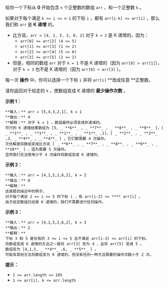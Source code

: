 给你一个下标从 **0**  开始包含 `n` 个正整数的数组 `arr` ，和一个正整数 `k` 。

如果对于每个满足 `k <= i <= n-1` 的下标 `i` ，都有 `arr[i-k] <= arr[i]` ，那么我们称 `arr` 是 **K**
**递增** 的。

  * 比方说，`arr = [4, 1, 5, 2, 6, 2]` 对于 `k = 2` 是 K 递增的，因为： 
    * `arr[0] <= arr[2] (4 <= 5)`
    * `arr[1] <= arr[3] (1 <= 2)`
    * `arr[2] <= arr[4] (5 <= 6)`
    * `arr[3] <= arr[5] (2 <= 2)`
  * 但是，相同的数组 `arr` 对于 `k = 1` 不是 K 递增的（因为 `arr[0] > arr[1]`），对于 `k = 3` 也不是 K 递增的（因为 `arr[0] > arr[3]` ）。

每一次 **操作**  中，你可以选择一个下标 `i` 并将 `arr[i]` **改成任意  **正整数。

请你返回对于给定的 `k` ，使数组变成 K 递增的 **最少操作次数**  。



**示例 1：**

    
    
    **输入：** arr = [5,4,3,2,1], k = 1
    **输出：** 4
    **解释：** 对于 k = 1 ，数组最终必须变成非递减的。
    可行的 K 递增结果数组为 [5, _ **6**_ , _ **7**_ , _ **8**_ , _ **9**_ ]，[ _ **1**_ , _ **1**_ , _ **1**_ , _ **1**_ ,1]，[ _ **2**_ , _ **2**_ ,3, _ **4**_ , _ **4**_ ] 。它们都需要 4 次操作。
    次优解是将数组变成比方说 [ _ **6**_ , _ **7**_ , _ **8**_ , _ **9**_ , _ **10**_ ] ，因为需要 5 次操作。
    显然我们无法使用少于 4 次操作将数组变成 K 递增的。
    

**示例 2：**

    
    
    **输入：** arr = [4,1,5,2,6,2], k = 2
    **输出：** 0
    **解释：**
    这是题目描述中的例子。
    对于每个满足 2 <= i <= 5 的下标 i ，有 arr[i-2] <= **** arr[i] 。
    由于给定数组已经是 K 递增的，我们不需要进行任何操作。

**示例 3：**

    
    
    **输入：** arr = [4,1,5,2,6,2], k = 3
    **输出：** 2
    **解释：**
    下标 3 和 5 是仅有的 3 <= i <= 5 且不满足 arr[i-3] <= arr[i] 的下标。
    将数组变成 K 递增的方法之一是将 arr[3] 变为 4 ，且将 arr[5] 变成 5 。
    数组变为 [4,1,5, _ **4**_ ,6, _ **5**_ ] 。
    可能有其他方法将数组变为 K 递增的，但没有任何一种方法需要的操作次数小于 2 次。
    



**提示：**

  * `1 <= arr.length <= 105`
  * `1 <= arr[i], k <= arr.length`

